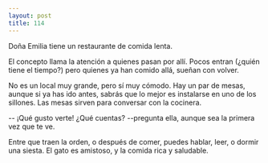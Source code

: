 ```yaml
---
layout: post
title: 114
---
```


Doña Emilia tiene un restaurante de comida lenta.

El concepto llama la atención a quienes pasan por allí. Pocos entran (¿quién tiene el tiempo?) pero quienes ya han comido allá, sueñan con volver.

No es un local muy grande, pero sí muy cómodo. Hay un par de mesas, aunque si ya has ido antes, sabrás que lo mejor es instalarse en uno de los sillones. Las mesas sirven para conversar con la cocinera.

-- ¡Qué gusto verte! ¿Qué cuentas? --pregunta ella, aunque sea la primera vez que te ve.

Entre que traen la orden, o después de comer, puedes hablar, leer, o dormir una siesta. El gato es amistoso, y la comida rica y saludable.
